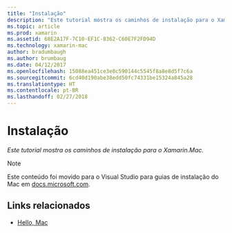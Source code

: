 ```yaml
---
title: "Instalação"
description: "Este tutorial mostra os caminhos de instalação para o Xamarin.Mac."
ms.topic: article
ms.prod: xamarin
ms.assetid: 68E2A17F-7C10-EF1C-8362-C60E7F2FD94D
ms.technology: xamarin-mac
author: bradumbaugh
ms.author: brumbaug
ms.date: 04/12/2017
ms.openlocfilehash: 15088ea451ce3e0c590144c5545f8a8e8d5f7c6a
ms.sourcegitcommit: 6cd40d190abe38edd50fc74331be15324a845a28
ms.translationtype: HT
ms.contentlocale: pt-BR
ms.lasthandoff: 02/27/2018
---
```

# <a name="installation"></a>Instalação

_Este tutorial mostra os caminhos de instalação para o Xamarin.Mac._

> [!NOTE]
> Este conteúdo foi movido para o Visual Studio para guias de instalação do Mac em [docs.microsoft.com](https://docs.microsoft.com/en-us/visualstudio/mac/installation).


## <a name="related-links"></a>Links relacionados

- [Hello, Mac](~/mac/get-started/hello-mac.md)
